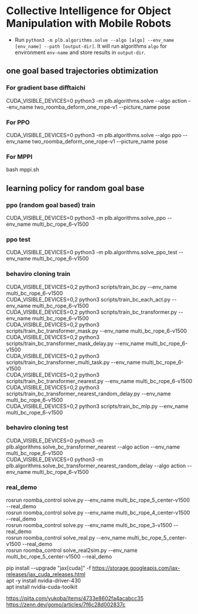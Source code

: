 
# Collective Intelligence for Object Manipulation with Mobile Robots

 - Run `python3 -m plb.algorithms.solve --algo [algo] --env_name [env_name] --path [output-dir]`. It will run algorithms `algo` for environment `env-name` and store results in `output-dir`. 

## one goal based trajectories obtimization
### For gradient base difftaichi  
CUDA_VISIBLE_DEVICES=0 python3 -m plb.algorithms.solve --algo action --env_name two_roomba_deform_one_rope-v1 --picture_name pose
### For PPO 
CUDA_VISIBLE_DEVICES=0 python3 -m plb.algorithms.solve --algo ppo --env_name two_roomba_deform_one_rope-v1 --picture_name pose
### For MPPI  
bash mppi.sh


## learning policy for random goal base

### ppo (random goal based) train
CUDA_VISIBLE_DEVICES=0 python3 -m plb.algorithms.solve_ppo --env_name multi_bc_rope_6-v1500

### ppo test
CUDA_VISIBLE_DEVICES=0 python3 -m plb.algorithms.solve_ppo_test --env_name multi_bc_rope_6-v1500

### behaviro cloning train
CUDA_VISIBLE_DEVICES=0,2 python3 scripts/train_bc.py --env_name multi_bc_rope_6-v1500  
CUDA_VISIBLE_DEVICES=0,2 python3 scripts/train_bc_each_act.py --env_name multi_bc_rope_6-v1500  
CUDA_VISIBLE_DEVICES=0,2 python3 scripts/train_bc_transformer.py --env_name multi_bc_rope_6-v1500  
CUDA_VISIBLE_DEVICES=0,2 python3 scripts/train_bc_transformer_mask.py --env_name multi_bc_rope_6-v1500  
CUDA_VISIBLE_DEVICES=0,2 python3 scripts/train_bc_transformer_mask_delay.py --env_name multi_bc_rope_6-v1500  
CUDA_VISIBLE_DEVICES=0,2 python3 scripts/train_bc_transformer_multi_task.py --env_name multi_bc_rope_6-v1500  
CUDA_VISIBLE_DEVICES=0,2 python3 scripts/train_bc_transformer_nearest.py --env_name multi_bc_rope_6-v1500  
CUDA_VISIBLE_DEVICES=0,2 python3 scripts/train_bc_transformer_nearest_random_delay.py --env_name multi_bc_rope_6-v1500  
CUDA_VISIBLE_DEVICES=0,2 python3 scripts/train_bc_mlp.py --env_name multi_bc_rope_6-v1500  

### behaviro cloning test
CUDA_VISIBLE_DEVICES=0 python3 -m plb.algorithms.solve_bc_transformer_nearest --algo action --env_name multi_bc_rope_6-v1500  
CUDA_VISIBLE_DEVICES=0 python3 -m plb.algorithms.solve_bc_transformer_nearest_random_delay --algo action --env_name multi_bc_rope_6-v1500

### real_demo
rosrun roomba_control solve.py --env_name multi_bc_rope_5_center-v1500 --real_demo  
rosrun roomba_control solve.py --env_name multi_bc_rope_4_center-v1500 --real_demo  
rosrun roomba_control solve.py --env_name multi_bc_rope_3-v1500 --real_demo  
rosrun roomba_control solve_real.py --env_name multi_bc_rope_5_center-v1500 --real_demo  
rosrun roomba_control solve_real2sim.py --env_name multi_bc_rope_5_center-v1500 --real_demo  


pip install --upgrade "jax[cuda]" -f https://storage.googleapis.com/jax-releases/jax_cuda_releases.html  
apt -y install nvidia-driver-430  
apt install nvidia-cuda-toolkit

https://qiita.com/yukoba/items/4733e8602fa4acabcc35  
https://zenn.dev/gomo/articles/7f6c28d002837c

